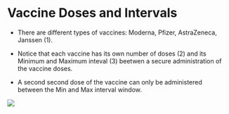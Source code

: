 # Vaccine Doses and Intervals

- There are different types of vaccines: Moderna, Pfizer, AstraZeneca, Janssen (1).

- Notice that each vaccine has its own number of doses (2) and its Minimum and Maximum inteval (3) beetwen a secure administration of the vaccine doses.

- A second second dose of the vaccine can only be administered between the Min and Max interval window.

![](https://user-images.githubusercontent.com/105650529/170302230-61261245-edb7-49dd-99b3-96a29fe051ac.jpg)
